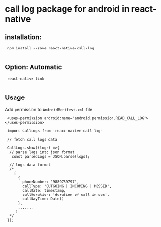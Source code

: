 # call log package for android in react-native


## installation:

```
 npm install --save react-native-call-log
 
```

## Option: Automatic
```
 react-native link
 
```


## Usage
Add permission to `AndroidMenifest.xml `file 
```
 <uses-permission android:name="android.permission.READ_CALL_LOG"></uses-permission>
```

```
 import CallLogs from 'react-native-call-log'
 
 // fetch call logs data
 
 CallLogs.show((logs) =>{
  // parse logs into json format
   const parsedLogs = JSON.parse(logs);
   
  // logs data format
  /*
    [
      { 
        phoneNumber: '9889789797', 
        callType: 'OUTGOING | INCOMING | MISSED',
        callDate: timestamp,
        callDuration: 'duration of call in sec',
        callDayTime: Date()
      },
      .......
     ]
  */
 });
```


